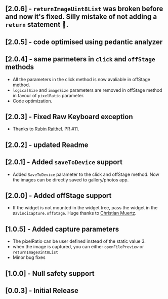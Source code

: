 ## [2.0.6] - `returnImageUint8List` was broken before and now it's fixed. Silly mistake of not adding a `return` statement 🙈.  

## [2.0.5] - code optimised using pedantic analyzer

## [2.0.4] - same parmeters in `click` and `offStage` methods

 - All the parameters in the click method is now avaliable in offStage method.
 - `logicalSize` and `imageSize` parameters are removed in offStage method in favour of `pixelRatio` parameter.
 - Code optimization.

## [2.0.3] - Fixed Raw Keyboard exception
- Thanks to<a href="https://github.com/Coronon"> Rubin Raithel</a>. PR<a href="https://github.com/Imgkl/davinci/pull/11"> #11</a>. 
## [2.0.2] - updated Readme

## [2.0.1] - Added `saveToDevice` support

- Added `SaveToDevice` parameter to the click and offStage method. Now the images can be directly saved to gallery/photos app.

## [2.0.0] - Added offStage support

- If the widget is not mounted in the widget tree, pass the widget in the `DavinciCapture.offStage`. Huge thanks to <a href="https://github.com/christian-muertz"> Christian Muertz</a>.

## [1.0.5] - Added capture parameters

- The pixelRatio can be user defined instead of the static value 3.
- when the image is captured, you can either `openFilePreview` or `returnImageUint8List`
- Minor bug fixes

## [1.0.0] - Null safety support

## [0.0.3] - Initial Release